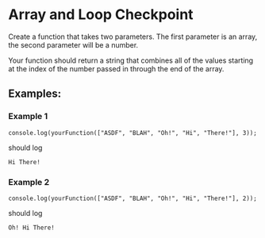 # Array and Loop Checkpoint
Create a function that takes two parameters. The first parameter is an array, the second parameter will be a number.

Your function should return a string that combines all of the values starting at the index of the number passed in through the end of the array.

## Examples:

### Example 1

```
console.log(yourFunction(["ASDF", "BLAH", "Oh!", "Hi", "There!"], 3));
```

should log 

```
Hi There!
```

### Example 2

```
console.log(yourFunction(["ASDF", "BLAH", "Oh!", "Hi", "There!"], 2));
```

should log


```
Oh! Hi There!
```
